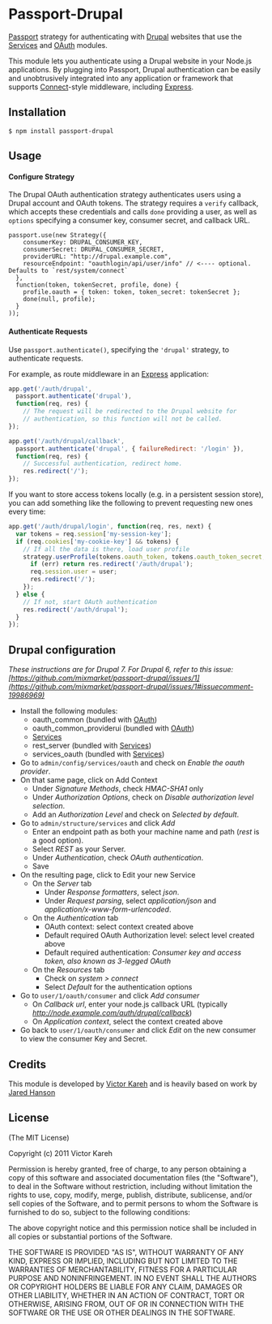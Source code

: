 # Passport-Drupal

[Passport](http://passportjs.org/) strategy for authenticating with [Drupal](http://drupal.org/)
websites that use the [Services](http://drupal.org/project/services) and
[OAuth](http://drupal.org/project/oauth) modules.

This module lets you authenticate using a Drupal website in your Node.js
applications. By plugging into Passport, Drupal authentication can be easily and
unobtrusively integrated into any application or framework that supports
[Connect](http://www.senchalabs.org/connect/)-style middleware, including
[Express](http://expressjs.com/).

## Installation

    $ npm install passport-drupal

## Usage

#### Configure Strategy

The Drupal OAuth authentication strategy authenticates users using a Drupal
account and OAuth tokens.  The strategy requires a `verify` callback, which
accepts these credentials and calls `done` providing a user, as well as
`options` specifying a consumer key, consumer secret, and callback URL.

    passport.use(new Strategy({
        consumerKey: DRUPAL_CONSUMER_KEY,
        consumerSecret: DRUPAL_CONSUMER_SECRET,
        providerURL: "http://drupal.example.com",
        resourceEndpoint: "oauthlogin/api/user/info" // <---- optional. Defaults to `rest/system/connect`
      },
      function(token, tokenSecret, profile, done) {
        profile.oauth = { token: token, token_secret: tokenSecret };
        done(null, profile);
      }
    ));

#### Authenticate Requests

Use `passport.authenticate()`, specifying the `'drupal'` strategy, to
authenticate requests.

For example, as route middleware in an [Express](http://expressjs.com/)
application:

````JavaScript
app.get('/auth/drupal',
  passport.authenticate('drupal'),
  function(req, res) {
    // The request will be redirected to the Drupal website for
    // authentication, so this function will not be called.
});

app.get('/auth/drupal/callback',
  passport.authenticate('drupal', { failureRedirect: '/login' }),
  function(req, res) {
    // Successful authentication, redirect home.
    res.redirect('/');
});
````

If you want to store access tokens locally (e.g. in a persistent session store),
you can add something like the following to prevent requesting new ones every
time:

````JavaScript
app.get('/auth/drupal/login', function(req, res, next) {
  var tokens = req.session['my-session-key'];
  if (req.cookies['my-cookie-key'] && tokens) {
    // If all the data is there, load user profile
    strategy.userProfile(tokens.oauth_token, tokens.oauth_token_secret, {}, function(err, user) {
      if (err) return res.redirect('/auth/drupal');
      req.session.user = user;
      res.redirect('/');
    });
  } else {
    // If not, start OAuth authentication
    res.redirect('/auth/drupal');
  }
});
````

## Drupal configuration

_These instructions are for Drupal 7. For Drupal 6, refer to this issue: [https://github.com/mixmarket/passport-drupal/issues/1](https://github.com/mixmarket/passport-drupal/issues/1#issuecomment-19986969)_

* Install the following modules:
    - oauth_common (bundled with [OAuth](http://drupal.org/project/oauth))
    - oauth_common_providerui (bundled with [OAuth](http://drupal.org/project/oauth))
    - [Services](http://drupal.org/project/services)
    - rest_server (bundled with [Services](http://drupal.org/project/services))
    - services_oauth (bundled with [Services](http://drupal.org/project/services))
* Go to `admin/config/services/oauth` and check on _Enable the oauth provider_.
* On that same page, click on Add Context
    - Under _Signature Methods_, check _HMAC-SHA1_ only
    - Under _Authorization Options_, check on _Disable authorization level selection_.
    - Add an _Authorization Level_ and check on _Selected by default_.
* Go to `admin/structure/services` and click _Add_
    - Enter an endpoint path as both your machine name and path (_rest_ is a good option).
    - Select _REST_ as your Server.
    - Under _Authentication_, check _OAuth authentication_.
    - Save
* On the resulting page, click to Edit your new Service
    - On the _Server_ tab
        * Under _Response formatters_, select _json_.
        * Under _Request parsing_, select _application/json_ and _application/x-www-form-urlencoded_.
    - On the _Authentication_ tab
        * OAuth context: select context created above
        * Default required OAuth Authorization level: select level created above
        * Default required authentication: _Consumer key and access token, also known as 3-legged OAuth_
    - On the _Resources_ tab
        * Check on _system > connect_
        * Select _Default_ for the authentication options
* Go to `user/1/oauth/consumer` and click _Add consumer_
    - On _Callback url_, enter your node.js callback URL (typically _http://node.example.com/auth/drupal/callback_)
    - On _Application context_, select the context created above
* Go back to `user/1/oauth/consumer` and click _Edit_ on the new consumer to view the consumer Key and Secret.

## Credits

This module is developed by [Victor Kareh](http://github.com/vkareh) and is
heavily based on work by [Jared Hanson](http://github.com/jaredhanson)

## License

(The MIT License)

Copyright (c) 2011 Victor Kareh

Permission is hereby granted, free of charge, to any person obtaining a copy of
this software and associated documentation files (the "Software"), to deal in
the Software without restriction, including without limitation the rights to
use, copy, modify, merge, publish, distribute, sublicense, and/or sell copies of
the Software, and to permit persons to whom the Software is furnished to do so,
subject to the following conditions:

The above copyright notice and this permission notice shall be included in all
copies or substantial portions of the Software.

THE SOFTWARE IS PROVIDED "AS IS", WITHOUT WARRANTY OF ANY KIND, EXPRESS OR
IMPLIED, INCLUDING BUT NOT LIMITED TO THE WARRANTIES OF MERCHANTABILITY, FITNESS
FOR A PARTICULAR PURPOSE AND NONINFRINGEMENT. IN NO EVENT SHALL THE AUTHORS OR
COPYRIGHT HOLDERS BE LIABLE FOR ANY CLAIM, DAMAGES OR OTHER LIABILITY, WHETHER
IN AN ACTION OF CONTRACT, TORT OR OTHERWISE, ARISING FROM, OUT OF OR IN
CONNECTION WITH THE SOFTWARE OR THE USE OR OTHER DEALINGS IN THE SOFTWARE.
